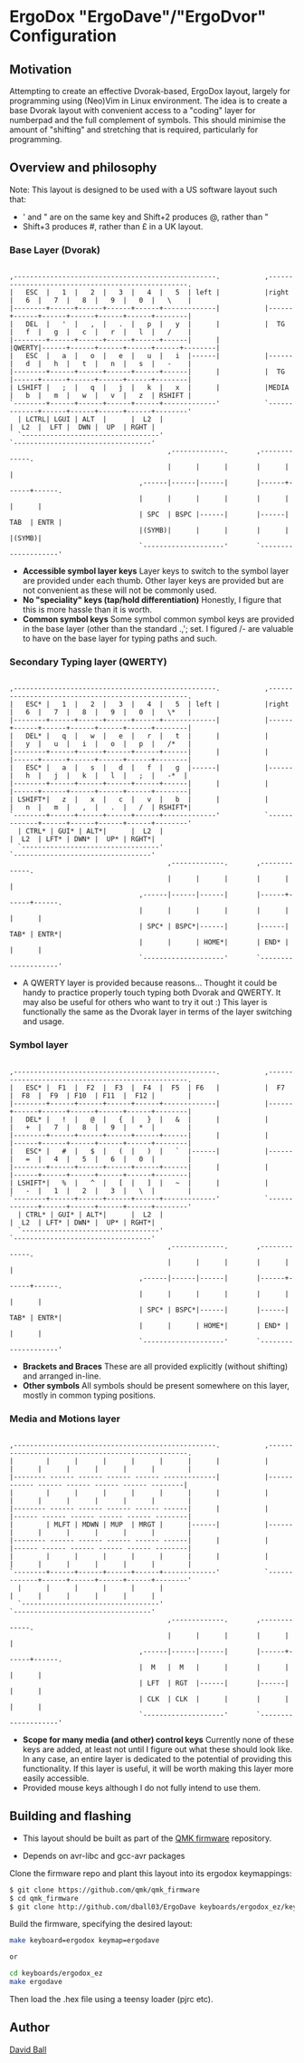 # ErgoDox "ErgoDave"/"ErgoDvor" Configuration

## Motivation

Attempting to create an effective Dvorak-based, ErgoDox layout, largely for programming using (Neo)Vim in Linux environment.
The idea is to create a base Dvorak layout with convenient access to a "coding" layer for numberpad and the full complement of symbols.
This should minimise the amount of "shifting" and stretching that is required, particularly for programming.

## Overview and philosophy

Note: This layout is designed to be used with a US software layout such that:
* ' and " are on the same key and Shift+2 produces @, rather than "
* Shift+3 produces #, rather than £ in a UK layout.

### Base Layer (Dvorak)
<pre><code>
,--------------------------------------------------.           ,--------------------------------------------------.
|   ESC  |   1  |   2  |   3  |   4  |   5  | left |           |right |   6  |   7  |   8  |   9  |   0  |   \    |
|--------+------+------+------+------+-------------|           |------+------+------+------+------+------+--------|
|   DEL  |   '  |   ,  |   .  |   p  |   y  |      |           |  TG  |   f  |   g  |   c  |   r  |   l  |   /    |
|--------+------+------+------+------+------|      |           |QWERTY|------+------+------+------+------+--------|
|   ESC  |   a  |   o  |   e  |   u  |   i  |------|           |------|   d  |   h  |   t  |   n  |   s  |   -    |
|--------+------+------+------+------+------|      |           |  TG  |------+------+------+------+------+--------|
| LSHIFT |   ;  |   q  |   j  |   k  |   x  |      |           |MEDIA |   b  |   m  |   w  |   v  |   z  | RSHIFT |
`--------+------+------+------+------+-------------'           `-------------+------+------+------+------+--------'
  | LCTRL| LGUI | ALT  |      |  L2  |                                       |  L2  |  LFT |  DWN |  UP  | RGHT |
  `----------------------------------'                                       `----------------------------------'
                                       ,-------------.       ,-------------.
                                       |      |      |       |      |      |
                                ,------|------|------|       |------+------+------.
                                |      |      |      |       |      |      |      |
                                | SPC  | BSPC |------|       |------| TAB  | ENTR |
                                |(SYMB)|      |      |       |      |      |(SYMB)|
                                `--------------------'       `--------------------'
</code></pre>

* **Accessible symbol layer keys** Layer keys to switch to the symbol layer are provided under each thumb. Other layer keys are provided but are not convenient as these will not be commonly used.
* **No "speciality" keys (tap/hold differentiation)** Honestly, I figure that this is more hassle than it is worth.
* **Common symbol keys** Some symbol common symbol keys are provided in the base layer (other than the standard .,'; set. I figured /\- are valuable to have on the base layer for typing paths and such.

### Secondary Typing layer (QWERTY)
<pre><code>
,--------------------------------------------------.           ,--------------------------------------------------.
|   ESC* |   1  |   2  |   3  |   4  |   5  | left |           |right |   6  |   7  |   8  |   9  |   0  |   \*   |
|--------+------+------+------+------+-------------|           |------+------+------+------+------+------+--------|
|   DEL* |   q  |   w  |   e  |   r  |   t  |      |           |      |   y  |   u  |   i  |   o  |   p  |   /*   |
|--------+------+------+------+------+------|      |           |      |------+------+------+------+------+--------|
|   ESC* |   a  |   s  |   d  |   f  |   g  |------|           |------|   h  |   j  |   k  |   l  |   ;  |   -*  |
|--------+------+------+------+------+------|      |           |      |------+------+------+------+------+--------|
| LSHIFT*|   z  |   x  |   c  |   v  |   b  |      |           |      |   n  |   m  |   ,  |   .  |   /  | RSHIFT*|
`--------+------+------+------+------+-------------'           `-------------+------+------+------+------+--------'
  | CTRL* | GUI* | ALT*|      |  L2  |                                       |  L2  | LFT* | DWN* |  UP* | RGHT*|
  `----------------------------------'                                       `----------------------------------'
                                       ,-------------.       ,-------------.
                                       |      |      |       |      |      |
                                ,------|------|------|       |------+------+------.
                                |      |      |      |       |      |      |      |
                                | SPC* | BSPC*|------|       |------| TAB* | ENTR*|
                                |      |      | HOME*|       | END* |      |      |
                                `--------------------'       `--------------------'
</code></pre>

* A QWERTY layer is provided because reasons... Thought it could be handy to practice properly touch typing both Dvorak and QWERTY. It may also be useful for others who want to try it out :) This layer is functionally the same as the Dvorak layer in terms of the layer switching and usage.

### Symbol layer
<pre><code>
,--------------------------------------------------.           ,--------------------------------------------------.
|   ESC* |  F1  |  F2  |  F3  |  F4  |  F5  | F6   |           |  F7  |  F8  |  F9  | F10  | F11  |  F12 |        |
|--------+------+------+------+------+-------------|           |------+------+------+------+------+------+--------|
|   DEL* |   !  |   @  |   {  |   }  |   &  |      |           |      |   +  |   7  |   8  |   9  |   *  |        |
|--------+------+------+------+------+------|      |           |      |------+------+------+------+------+--------|
|   ESC* |   #  |   $  |   (  |   )  |   `  |------|           |------|   =  |   4  |   5  |   6  |   0  |        |
|--------+------+------+------+------+------|      |           |      |------+------+------+------+------+--------|
| LSHIFT*|   %  |   ^  |   [  |   ]  |   ~  |      |           |      |   -  |   1  |   2  |   3  |   \  |        |
`--------+------+------+------+------+-------------'           `-------------+------+------+------+------+--------'
  | CTRL* | GUI* | ALT*|      |  L2  |                                       |  L2  | LFT* | DWN* |  UP* | RGHT*|
  `----------------------------------'                                       `----------------------------------'
                                       ,-------------.       ,-------------.
                                       |      |      |       |      |      |
                                ,------|------|------|       |------+------+------.
                                |      |      |      |       |      |      |      |
                                | SPC* | BSPC*|------|       |------| TAB* | ENTR*|
                                |      |      | HOME*|       | END* |      |      |
                                `--------------------'       `--------------------'
</code></pre>

* **Brackets and Braces** These are all provided explicitly (without shifting) and arranged in-line.
* **Other symbols** All symbols should be present somewhere on this layer, mostly in common typing positions.

### Media and Motions layer

<pre><code>
,--------------------------------------------------.           ,--------------------------------------------------.
|        |      |      |      |      |      |      |           |      |      |      |      |      |      |        |
|-------- ------ ------ ------ ------ -------------|           |------ ------ ------ ------ ------ ------ --------|
|        |      |      |      |      |      |      |           |      |      |      |      |      |      |        |
|-------- ------ ------ ------ ------ ------|      |           |      |------ ------ ------ ------ ------ --------|
|        | MLFT | MDWN | MUP  | MRGT |      |------|           |------|      |      |      |      |      |        |
|-------- ------ ------ ------ ------ ------|      |           |      |------ ------ ------ ------ ------ --------|
|        |      |      |      |      |      |      |           |      |      |      |      |      |      |        |
`--------+------+------+------+------+-------------'           `-------------+------+------+------+------+--------'
  |      |      |      |      |      |                                       |      |      |      |      |      |
  `----------------------------------'                                       `----------------------------------'
                                       ,-------------.       ,-------------.
                                       |      |      |       |      |      |
                                ,------|------|------|       |------+------+------.
                                |  M   |  M   |      |       |      |      |      |
                                | LFT  | RGT  |------|       |------|      |      |
                                | CLK  | CLK  |      |       |      |      |      |
                                `--------------------'       `--------------------'
</code></pre>

* **Scope for many media (and other) control keys** Currently none of these keys are added, at least not until I figure out what these should look like. In any case, an entire layer is dedicated to the potential of providing this functionality. If this layer is useful, it will be worth making this layer more easily accessible.
* Provided mouse keys although I do not fully intend to use them.

## Building and flashing

* This layout should be built as part of the [QMK firmware](https://github.com/qmk/qmk_firmware) repository.

* Depends on avr-libc and gcc-avr packages

Clone the firmware repo and plant this layout into its ergodox keymappings:
```bash
$ git clone https://github.com/qmk/qmk_firmware
$ cd qmk_firmware
$ git clone http://github.com/dball03/ErgoDave keyboards/ergodox_ez/keymaps/ergodave
```

Build the firmware, specifying the desired layout:
```bash
make keyboard=ergodox keymap=ergodave

or

cd keyboards/ergodox_ez
make ergodave
```

Then load the .hex file using a teensy loader (pjrc etc).


## Author

[David Ball](https://github.com/dball03)
